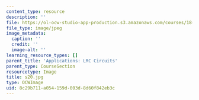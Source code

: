 ```yaml
---
content_type: resource
description: ''
file: https://ol-ocw-studio-app-production.s3.amazonaws.com/courses/18-03sc-differential-equations-fall-2011/8c29b711a054159d003d8d60f842eb3c_s20.jpg
file_type: image/jpeg
image_metadata:
  caption: ''
  credit: ''
  image-alt: ''
learning_resource_types: []
parent_title: 'Applications: LRC Circuits'
parent_type: CourseSection
resourcetype: Image
title: s20.jpg
type: OCWImage
uid: 8c29b711-a054-159d-003d-8d60f842eb3c
---
```

